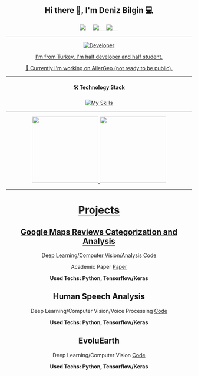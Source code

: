 <div id="header" align="center">

<h2 align='center'> Hi there 👋, I'm Deniz Bilgin 💻 </h2>
 
 
<p align='center'>
 <a href="mailto:denizbilgin156@gmail.com"><img src="https://img.shields.io/badge/Gmail-D14836?style=for-the-badge&logo=gmail&logoColor=white" /></a>&nbsp;&nbsp;&nbsp;&nbsp;
 <a href="https://www.linkedin.com/in/denizbilgin0/"><img src="https://img.shields.io/badge/linkedin-%230077B5.svg?&style=for-the-badge&logo=linkedin&logoColor=white" /</a>&nbsp;&nbsp;&nbsp;&nbsp;
<a href="https://instagram.com/denizb04"><img src="https://img.shields.io/badge/Instagram-E4405F?style=for-the-badge&logo=instagram&logoColor=white" /</a>&nbsp;&nbsp;&nbsp;&nbsp;  
 
 
---

 
 ![Developer](https://static.pingcap.com/files/2022/12/05072707/chatGPT-GitHub-banner.jpg)

I'm from Turkey. I'm half developer and half student.
 
🔭 Currently I'm working on AllerGeo (not ready to be public).

---
#### 🛠 Technology Stack

[![My Skills](https://skillicons.dev/icons?i=python,pytorch,tensorflow,java,c,cs,spring,dotnet,js,react,angular,html,css,git,postgres)](https://skillicons.dev) 
 
---


<div align="height">
  <a href="https://github.com/denizbilgin">
  <img height="180em" src="https://github-readme-stats.vercel.app/api?username=denizbilgin&show_icons=true&theme=dark"/>
  <img height="180em" src="https://github-readme-stats.vercel.app/api/top-langs/?username=denizbilgin&theme=dark&layout=compact"/>
</div> 


 
 
 ---
 
 
# Projects


## Google Maps Reviews Categorization and Analysis

Deep Learning/Computer Vision/Analysis [Code](https://github.com/denizbilgin/Google-Maps-Reviews-Categorization-And-Analysis)

Academic Paper [Paper](https://ybsansiklopedi.com/wp-content/uploads/2023/08/deniz_bilgin_googlemaps.pdf)

**Used Techs: Python, Tensorflow/Keras**



## Human Speech Analysis

Deep Learning/Computer Vision/Voice Processing [Code](https://github.com/denizbilgin/Human-Speech-Analysis)

**Used Techs: Python, Tensorflow/Keras**



## EvoluEarth

Deep Learning/Computer Vision [Code](https://github.com/denizbilgin/EvoluEarth)

**Used Techs: Python, Tensorflow/Keras**

